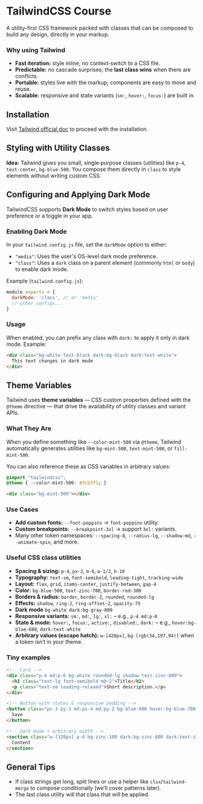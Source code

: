 # TailwindCSS Course

A utility-first CSS framework packed with classes that can be composed to build any design, directly in your markup.

### Why using Tailwind
- **Fast iteration:** style inline, no context‑switch to a CSS file.
- **Predictable:** no cascade surprises; the **last class wins** when there are conflicts.
- **Portable:** styles live with the markup; components are easy to move and reuse.
- **Scalable:** responsive and state variants (`sm:`, `hover:`, `focus:`) are built in.

## Installation
Visit [Tailwind official doc](https://tailwindcss.com/docs/installation/using-vite) to proceed with the installation.

## Styling with Utility Classes

**Idea:** Tailwind gives you small, single‑purpose classes (utilities) like `p-4`, `text-center`, `bg-blue-500`. You compose them directly in `class` to style elements without writing custom CSS.

## Configuring and Applying Dark Mode
TailwindCSS supports **Dark Mode** to switch styles based on user preference or a toggle in your app.

### Enabling Dark Mode
In your `tailwind.config.js` file, set the `darkMode` option to either:
- `"media"`: Uses the user's OS-level dark mode preference.
- `"class"`: Uses a `dark` class on a parent element (commonly `html` or `body`) to enable dark mode.

Example (`tailwind.config.js`):
```javascript
module.exports = {
  darkMode: 'class', // or 'media'
  // other configs...
}
```

### Usage
When enabled, you can prefix any class with `dark:` to apply it only in dark mode.
Example:
```html
<div class="bg-white text-black dark:bg-black dark:text-white">
  This text changes in dark mode
</div>
```
## Theme Variables

Tailwind uses **theme variables** — CSS custom properties defined with the `@theme` directive — that drive the availability of utility classes and variant APIs.

### What They Are
When you define something like `--color-mint-500` via `@theme`, Tailwind automatically generates utilities like `bg-mint-500`, `text-mint-500`, or `fill-mint-500`.

You can also reference these as CSS variables in arbitrary values:
```css
@import "tailwindcss";
@theme { --color-mint-500: #3cb371; }
```

```html
<div class="bg-mint-500"></div>
```

### Use Cases
- **Add custom fonts:** `--font-poppins` → `font-poppins` utility.
- **Custom breakpoints:** `--breakpoint-3xl` → support `3xl:` variants.
- Many other token namespaces: `--spacing-8`, `--radius-lg`, `--shadow-md`, `--animate-spin`, and more.

### Useful CSS class utilities
- **Spacing & sizing:** `p-4`, `px-2`, `m-6`, `w-1/2`, `h-10`
- **Typography:** `text-sm`, `font-semibold`, `leading-tight`, `tracking-wide`
- **Layout:** `flex`, `grid`, `items-center`, `justify-between`, `gap-4`
- **Color:** `bg-blue-500`, `text-zinc-700`, `border-red-300`
- **Borders & radius:** `border`, `border-2`, `rounded`, `rounded-lg`
- **Effects:** `shadow`, `ring-2`, `ring-offset-2`, `opacity-75`
- **Dark mode** `bg-white dark:bg-gray-800`
- **Responsive variants:** `sm:`, `md:`, `lg:`, `xl:` – e.g., `p-4 md:p-6`
- **State & mode:** `hover:`, `focus:`, `active:`, `disabled:`, `dark:` – e.g., `hover:bg-blue-600`, `dark:text-white`
- **Arbitrary values (escape hatch):** `w-[420px]`, `bg-[rgb(34,197,94)]` when a token isn’t in your theme.

### Tiny examples
```html
<!-- Card -->
<div class="p-4 md:p-6 bg-white rounded-lg shadow text-zinc-800">
  <h2 class="text-lg font-semibold mb-2">Title</h2>
  <p class="text-sm leading-relaxed">Short description.</p>
</div>
```

```html
<!-- Button with states & responsive padding -->
<button class="px-3 py-2 md:px-4 md:py-2 bg-blue-600 hover:bg-blue-700 active:bg-blue-800 text-white rounded transition-colors">
  Save
</button>
```

```html
<!-- Dark mode + arbitrary width -->
<section class="w-[320px] p-4 bg-zinc-100 dark:bg-zinc-800 dark:text-zinc-100 rounded">
  Content
</section>
```

## General Tips
- If class strings get long, split lines or use a helper like `clsx`/`tailwind-merge` to compose conditionally (we’ll cover patterns later).
- The last class utility will that class that will be applied.
